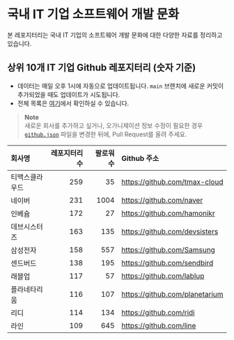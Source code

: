 # 국내 IT 기업 소프트웨어 개발 문화
본 레포지터리는 국내 IT 기업의 소프트웨어 개발 문화에 대한 다양한 자료를 정리하고 있습니다.

## 상위 10개 IT 기업 Github 레포지터리 (숫자 기준)

- 데이터는 매일 오후 1시에 자동으로 업데이트됩니다. `main` 브랜치에 새로운 커밋이 추가되었을 때도 업데이트가 시도됩니다.
- 전체 목록은 [여기](./github.md)에서 확인하실 수 있습니다.

> **Note**<br />
> 새로운 회사를 추가하고 싶거나, 오가니제이션 정보 수정이 필요한 경우 [`github.json`](./github.json) 파일을 변경한 뒤에, Pull Request를 올려 주세요.

<!-- MARKDOWN_TABLE(GITHUB): START -->

| **회사명** | **레포지터리 수** | **팔로워 수** | **Github 주소** |
|:---|---:|---:|:---|
| 티맥스클라우드 | 259 | 35 | https://github.com/tmax-cloud |
| 네이버 | 231 | 1004 | https://github.com/naver |
| 인베슘 | 172 | 27 | https://github.com/hamonikr |
| 데브시스터즈 | 163 | 135 | https://github.com/devsisters |
| 삼성전자 | 158 | 557 | https://github.com/Samsung |
| 센드버드 | 138 | 195 | https://github.com/sendbird |
| 래블업 | 117 | 57 | https://github.com/lablup |
| 플라네타리움 | 116 | 107 | https://github.com/planetarium |
| 리디 | 114 | 134 | https://github.com/ridi |
| 라인 | 109 | 645 | https://github.com/line |

<!-- MARKDOWN_TABLE(GITHUB): END -->
